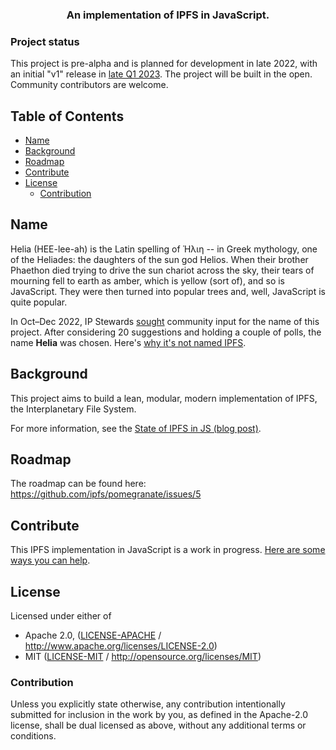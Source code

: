 <h3 align="center">An implementation of IPFS in JavaScript.</h3>

### Project status

This project is pre-alpha and is planned for development in late 2022, with an initial "v1" release in [late Q1 2023](/ROADMAP.md#late-q1-march). The project will be built in the open. Community contributors are welcome.

## Table of Contents <!-- omit in toc -->

- [Name](#name)
- [Background](#background)
- [Roadmap](#roadmap)
- [Contribute](#contribute)
- [License](#license)
  - [Contribution](#contribution)

## Name

Helia (HEE-lee-ah) is the Latin spelling of Ἡλιη -- in Greek mythology, one of the Heliades: the daughters of the sun god Helios. When their brother Phaethon died trying to drive the sun chariot across the sky, their tears of mourning fell to earth as amber, which is yellow (sort of), and so is JavaScript. They were then turned into popular trees and, well, JavaScript is quite popular.

In Oct–Dec 2022, IP Stewards [sought](https://github.com/ipfs/pomegranate/issues/3) community input for the name of this project. After considering 20 suggestions and holding a couple of polls, the name **Helia** was chosen. Here's [why it's not named IPFS](https://github.com/ipfs/ipfs/issues/470).

## Background

This project aims to build a lean, modular, modern implementation of IPFS, the Interplanetary File System.

For more information, see the [State of IPFS in JS (blog post)](https://blog.ipfs.tech/state-of-ipfs-in-js/).

## Roadmap

The roadmap can be found here: https://github.com/ipfs/pomegranate/issues/5

## Contribute

This IPFS implementation in JavaScript is a work in progress. [Here are some ways you can help](https://blog.ipfs.tech/state-of-ipfs-in-js/#%F0%9F%A4%9D-ways-you-can-help).
 
## License

Licensed under either of

 * Apache 2.0, ([LICENSE-APACHE](LICENSE-APACHE) / http://www.apache.org/licenses/LICENSE-2.0)
 * MIT ([LICENSE-MIT](LICENSE-MIT) / http://opensource.org/licenses/MIT)

### Contribution

Unless you explicitly state otherwise, any contribution intentionally submitted for inclusion in the work by you, as defined in the Apache-2.0 license, shall be dual licensed as above, without any additional terms or conditions.
